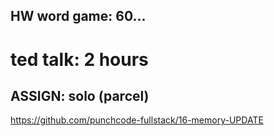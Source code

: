 ## HW word game: 60...

# ted talk: 2 hours

## ASSIGN: solo (parcel)

https://github.com/punchcode-fullstack/16-memory-UPDATE
